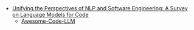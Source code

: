 ## 
- [Unifying the Perspectives of NLP and Software Engineering: A Survey on Language Models for Code](https://arxiv.org/abs/2311.07989)
  - [Awesome-Code-LLM](https://github.com/codefuse-ai/Awesome-Code-LLM)
